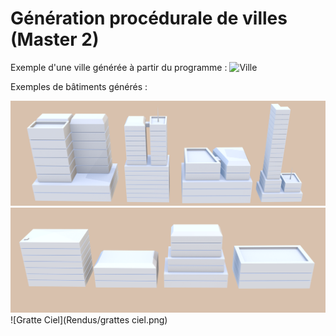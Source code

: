 # Génération procédurale de villes (Master 2)

Exemple d'une ville générée à partir du programme :
![Ville](Rendus/ville.png)

Exemples de bâtiments générés :

![Business](Rendus/business.png)
![Résidentiel](Rendus/residentiel.png)
![Gratte Ciel](Rendus/grattes ciel.png)
